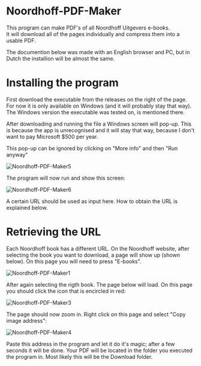 # Noordhoff-PDF-Maker
This program can make PDF's of all Noordhoff Uitgevers e-books.  
It will download all of the pages individually and compress them into a usable PDF.

The documention below was made with an English browser and PC, but in Dutch the installion will be almost the same.

# Installing the program
First download the executable from the releases on the right of the page. For now it is only available on Windows (and it will probably stay that way). The Windows version the executable was tested on, is mentioned there.  

After downloading and running the file a Windows screen will pop-up. This is because the app is unrecognised and it will stay that way, because I don't want to pay Microsoft $500 per year.  

This pop-up can be ignored by clicking on "More info" and then "Run anyway"

![Noordhoff-PDF-Maker5](https://user-images.githubusercontent.com/66956762/207183441-883c662d-531e-41a7-b0bb-773a31ebbafe.jpg)

The program will now run and show this screen: 

![Noordhoff-PDF-Maker6](https://user-images.githubusercontent.com/66956762/207184224-590be9ff-8c23-4112-bdad-6ef105201e1a.jpg)

A certain URL should be used as input here. How to obtain the URL is explained below.

# Retrieving the URL
Each Noordhoff book has a different URL. On the Noordhoff website, after selecting the book you want to download, a page will show up (shown below). On this page you will need to press "E-books".

![Noordhoff-PDF-Maker1](https://user-images.githubusercontent.com/66956762/207189582-b916b4ac-287a-45c0-894a-dddc2b1a0326.jpg)

After again selecting the rigth book. The page below will load. On this page you should click the icon that is encircled in red:

![Noordhoff-PDF-Maker3](https://user-images.githubusercontent.com/66956762/207188938-cddcca37-09f7-4e7b-a83b-4876dd137828.jpg)

The page should now zoom in. Right click on this page and select "Copy image address":

![Noordhoff-PDF-Maker4](https://user-images.githubusercontent.com/66956762/207189029-bf91aa9b-e606-46fd-8017-960c875de38d.jpg)

Paste this address in the program and let it do it's magic; after a few seconds it will be done. Your PDF will be located in the folder you executed the program in. Most likely this will be the Download folder.


